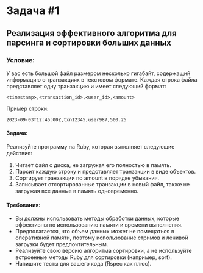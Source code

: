 # Задача #1

## Реализация эффективного алгоритма для парсинга и сортировки больших данных

### Условие:
У вас есть большой файл размером несколько гигабайт, содержащий информацию о
транзакциях в текстовом формате. Каждая строка файла представляет одну транзакцию и
имеет следующий формат:
```
<timestamp>,<transaction_id>,<user_id>,<amount>
```

Пример строки:
```
2023-09-03T12:45:00Z,txn12345,user987,500.25
```

#### Задача:
Реализуйте программу на Ruby, которая выполняет следующие действия:
1. Читает файл с диска, не загружая его полностью в память.
2. Парсит каждую строку и представляет транзакции в виде объектов.
3. Сортирует транзакции по amount в порядке убывания.
4. Записывает отсортированные транзакции в новый файл, также не загружая все данные
в память одновременно.

#### Требования:
* Вы должны использовать методы обработки данных, которые эффективны по
использованию памяти и времени выполнения.
* Предполагается, что объем данных может не помещаться в оперативной памяти,
поэтому использование стримов и ленивой загрузки будет предпочтительным.
* Реализуйте свою версию алгоритма сортировки, а не используйте встроенные методы
Ruby для сортировки (например, sort).
* Напишите тесты для вашего кода (Rspec как плюс).
